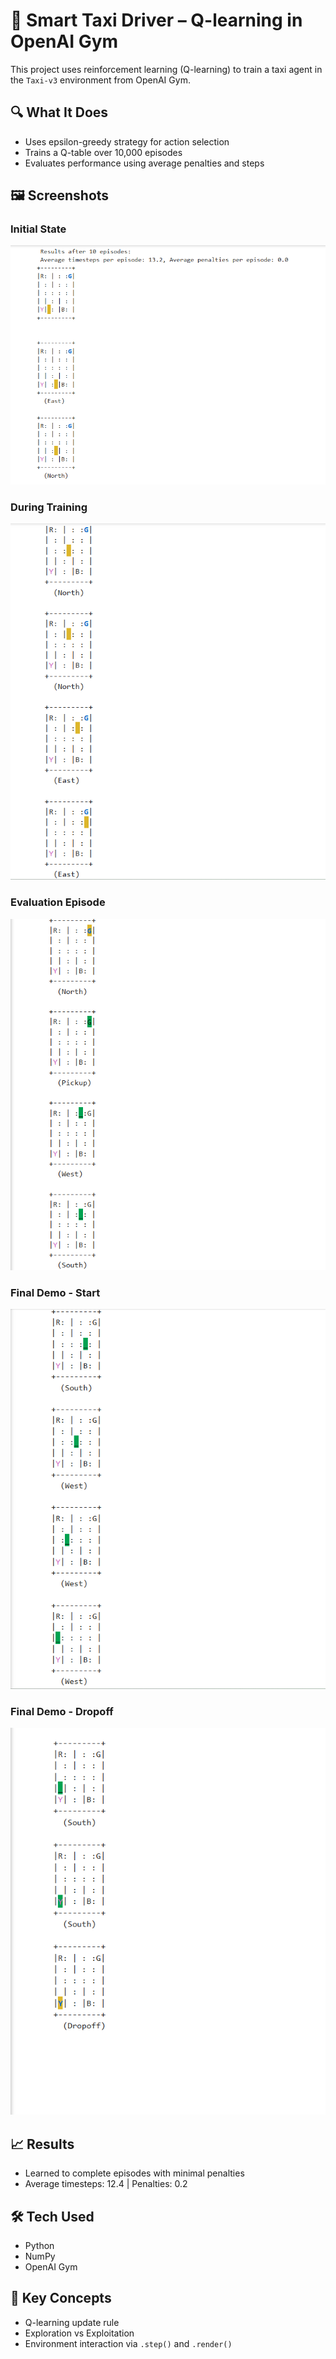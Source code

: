 # 🚕 Smart Taxi Driver – Q-learning in OpenAI Gym

This project uses reinforcement learning (Q-learning) to train a taxi agent in the `Taxi-v3` environment from OpenAI Gym.

## 🔍 What It Does
- Uses epsilon-greedy strategy for action selection
- Trains a Q-table over 10,000 episodes
- Evaluates performance using average penalties and steps

## 🖼️ Screenshots

### Initial State
![SmartTaxi1](screenshots/smartTaxi1.png)

### During Training
![SmartTaxi2](screenshots/smartTaxi2.png)

### Evaluation Episode
![SmartTaxi3](screenshots/smartTaxi3.png)

### Final Demo - Start
![SmartTaxi4](screenshots/smartTaxi4.png)

### Final Demo - Dropoff
![SmartTaxi5](screenshots/smartTaxi5.png)


## 📈 Results
- Learned to complete episodes with minimal penalties
- Average timesteps: 12.4 | Penalties: 0.2

## 🛠️ Tech Used
- Python
- NumPy
- OpenAI Gym

## 🧠 Key Concepts
- Q-learning update rule
- Exploration vs Exploitation
- Environment interaction via `.step()` and `.render()`
